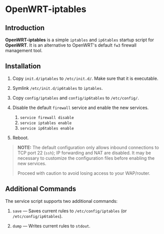 # OpenWRT-iptables

## Introduction

**OpenWRT-iptables** is a simple ``iptables`` and ``ip6tables`` startup script
for **OpenWRT**.  It is an alternative to OpenWRT's default ``fw3`` firewall
management tool.

## Installation

1. Copy ``init.d/iptables`` to ``/etc/init.d/``.  Make sure that it is
   executable.

1. Symlink ``/etc/init.d/ip6tables`` to ``iptables``.

1. Copy ``config/iptables`` and ``config/ip6tables`` to ``/etc/config/``.

1. Disable the default ``firewall`` service and enable the new services.
   1. ``service firewall disable``
   1. ``service iptables enable``
   1. ``service ip6tables enable``
   
1. Reboot.

> **NOTE:** The default configuration only allows inbound connections to TCP
> port 22 (``ssh``); IP forwarding and NAT are disabled.  It may be necessary
> to customize the configuration files before enabling the new services.
>
> Proceed with caution to avoid losing access to your WAP/router.

## Additional Commands

The service script supports two additional commands:

1. ``save`` &mdash; Saves current rules to ``/etc/config/iptables`` (or
   ``/etc/config/ip6tables``).
   
1. ``dump`` &mdash; Writes current rules to ``stdout``.
